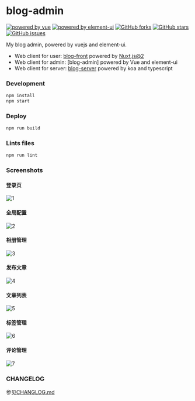 [vue]: https://vuejs.org/
[vue-image]: https://img.shields.io/badge/Powered%20By-Vue-4fc08d.svg?style=flat-square
[element-ui]: http://element.eleme.io
[element-ui-image]: https://img.shields.io/badge/Powered%20By-element-ui-409eff.svg?style=flat-square

# blog-admin

[![powered by vue][vue-image]][vue]
[![powered by element-ui][element-ui-image]][element-ui]
[![GitHub forks](https://img.shields.io/github/forks/Chance722/blog-admin.svg?style=flat-square)](https://github.com/Chance722/blog-admin/network/members)
[![GitHub stars](https://img.shields.io/github/stars/Chance722/blog-admin.svg?style=flat-square)](https://github.com/Chance722/blog-admin/stargazers)
[![GitHub issues](https://img.shields.io/github/issues/Chance722/blog-admin.svg?style=flat-square)](https://github.com/Chance722/blog-admin/issues)

My blog admin, powered by vuejs and element-ui.

* Web client for user: [blog-front](https://github.com/Chance722/blog-front) powered by [Nuxt.js@2](https://github.com/nuxt/nuxt.js)
* Web client for admin: [blog-admin] powered by Vue and element-ui
* Web client for server: [blog-server](https://github.com/Chance722/blog-admin) powered by koa and typescript

### Development

``` bash
npm install
npm start
```

### Deploy

``` bash
npm run build
```

### Lints files

``` bash
npm run lint
```

### Screenshots

#### 登录页

![1](https://user-images.githubusercontent.com/27771964/51316351-5d54e100-1a8f-11e9-8d3c-592c2b8d7ebb.png)

#### 全局配置

![2](https://user-images.githubusercontent.com/27771964/51316416-8d9c7f80-1a8f-11e9-89d8-c1c30451b700.png)

#### 相册管理

![3](https://user-images.githubusercontent.com/27771964/51316453-aefd6b80-1a8f-11e9-8a04-b4a082761f6d.png)

#### 发布文章

![4](https://user-images.githubusercontent.com/27771964/51316487-c89eb300-1a8f-11e9-9f75-db90a0e6d27c.png)

#### 文章列表

![5](https://user-images.githubusercontent.com/27771964/51316514-dfdda080-1a8f-11e9-9391-ddc5067ccce0.png)

#### 标签管理

![6](https://user-images.githubusercontent.com/27771964/51316544-f84dbb00-1a8f-11e9-9ef1-96b5842ebae1.png)

#### 评论管理

![7](https://user-images.githubusercontent.com/27771964/51316573-08659a80-1a90-11e9-9d0d-841ceecec0ad.png)


### CHANGELOG
参见[CHANGLOG.md](https://github.com/Chance722/blog-admin/blob/master/CHANGELOG.md)
